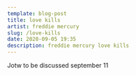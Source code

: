 ```yaml
---
template: blog-post
title: love kills
artist: freddie mercury
slug: /love-kills
date: 2020-09-05 19:35
description: freddie mercury love kills
---
```

Jotw to be discussed september 11